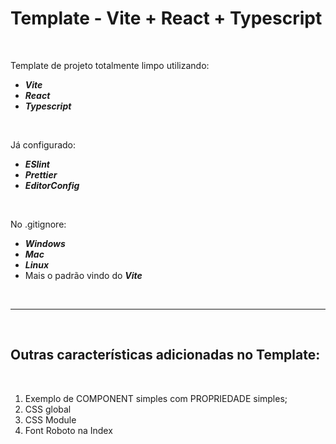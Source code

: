 # Template - Vite + React + Typescript

<br/>

Template de projeto totalmente limpo utilizando:

-   **_Vite_**
-   **_React_**
-   **_Typescript_**

<br/>

Já configurado:

-   **_ESlint_**
-   **_Prettier_**
-   **_EditorConfig_**

<br/>

No .gitignore:

-   **_Windows_**
-   **_Mac_**
-   **_Linux_**
-   Mais o padrão vindo do **_Vite_**

<br/>

---

<br/>

## Outras características adicionadas no Template:

<br/>

1.  Exemplo de COMPONENT simples com PROPRIEDADE simples;
1.  CSS global
1.  CSS Module
1.  Font Roboto na Index

